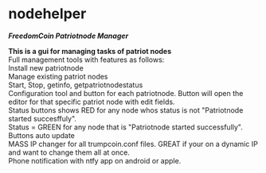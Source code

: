 # nodehelper
***FreedomCoin Patriotnode Manager<br>***

**This is a gui for managing tasks of patriot nodes<br>**
Full management tools with features as follows:<br>
Install new patriotnode<br>
Manage existing patriot nodes<br>
Start, Stop, getinfo, getpatriotnodestatus<br>
Configuration tool and button for each patriotnode. Button will open the editor for that specific patriot node with edit fields. <br>
Status buttons shows RED for any node whos status is not "Patriotnode started succesffuly".<br>
Status = GREEN for any node that is "Patriotnode started successfully".<br>
Buttons auto update<br>
MASS IP changer for all trumpcoin.conf files. GREAT if your on a dynamic IP and want to change them all at once. <br>
Phone notification with ntfy app on android or apple.<br> 


